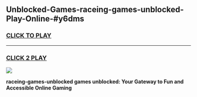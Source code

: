 
## Unblocked-Games-raceing-games-unblocked-Play-Online-#y6dms
<h3>
<a href="https://premium.freeplayer.one?title=raceing-games-unblocked&ref=27F">CLICK TO PLAY</a></h3>
<hr>

<h3>
<a href="https://premium.freeplayer.one?title=raceing-games-unblocked&ref=27F">CLICK 2 PLAY</a>
  
</h3>

<a href="https://premium.freeplayer.one?title=raceing-games-unblocked&ref=27F"><img src="https://clearcache.store/games.png"></a>


**raceing-games-unblocked games unblocked: Your Gateway to Fun and Accessible Online Gaming**
